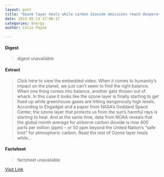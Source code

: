 ```yaml
---
layout: post
title: "Ozone layer heals while carbon dioxide emissions reach desperately high levels"
date: 2015-05-13 17:00:17
categories: Energy
author: Colin Payne

---
```



#### Digest
>digest unavailable

#### Extract
>Click here to view the embedded video. When it comes to humanity’s impact on the planet, we just can’t seem to find the right balance. When one thing comes into balance, another gets thrown out of whack. In this case it looks like the ozone layer is finally starting to get fixed up while greenhouse gases are hitting dangerously high levels. According to Engadget and a paper from NASA’s Goddard Space Center, the ozone layer that protects us from the sun’s harmful rays is starting to heal. And at the same time, data from NOAA reveals that the global month average for airborne carbon dioxide is now 400 parts per million (ppm) – or 50 ppm beyond the United Nation’s “safe limit” for atmospheric carbon. Read the rest of Ozone layer heals while...

#### Factsheet
>factsheet unavailable

[Visit Link](http://inhabitat.com/ozone-layer-heals-while-carbon-dioxide-emissions-reach-desperately-high-levels/)


